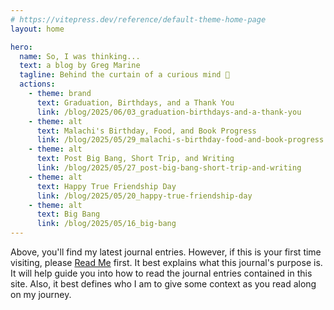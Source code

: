 ```yaml
---
# https://vitepress.dev/reference/default-theme-home-page
layout: home

hero:
  name: So, I was thinking...
  text: a blog by Greg Marine
  tagline: Behind the curtain of a curious mind 🤔
  actions:
    - theme: brand
      text: Graduation, Birthdays, and a Thank You
      link: /blog/2025/06/03_graduation-birthdays-and-a-thank-you
    - theme: alt
      text: Malachi's Birthday, Food, and Book Progress
      link: /blog/2025/05/29_malachi-s-birthday-food-and-book-progress
    - theme: alt
      text: Post Big Bang, Short Trip, and Writing
      link: /blog/2025/05/27_post-big-bang-short-trip-and-writing
    - theme: alt
      text: Happy True Friendship Day
      link: /blog/2025/05/20_happy-true-friendship-day
    - theme: alt
      text: Big Bang
      link: /blog/2025/05/16_big-bang
---
```


Above, you'll find my latest journal entries. However, if this is your first time visiting, please [Read Me](read-me) first. It best explains what this journal's purpose is. It will help guide you into how to read the journal entries contained in this site. Also, it best defines who I am to give some context as you read along on my journey.
